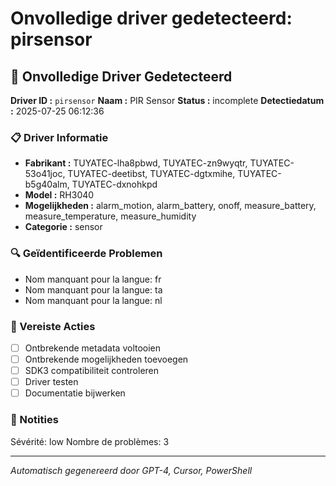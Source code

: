 # Onvolledige driver gedetecteerd: pirsensor

## 🚨 Onvolledige Driver Gedetecteerd

**Driver ID :** `pirsensor`
**Naam :** PIR Sensor
**Status :** incomplete
**Detectiedatum :** 2025-07-25 06:12:36

### 📋 Driver Informatie
- **Fabrikant :** TUYATEC-lha8pbwd, TUYATEC-zn9wyqtr, TUYATEC-53o41joc, TUYATEC-deetibst, TUYATEC-dgtxmihe, TUYATEC-b5g40alm, TUYATEC-dxnohkpd
- **Model :** RH3040
- **Mogelijkheden :** alarm_motion, alarm_battery, onoff, measure_battery, measure_temperature, measure_humidity
- **Categorie :** sensor

### 🔍 Geïdentificeerde Problemen
- Nom manquant pour la langue: fr
- Nom manquant pour la langue: ta
- Nom manquant pour la langue: nl

### 🎯 Vereiste Acties
- [ ] Ontbrekende metadata voltooien
- [ ] Ontbrekende mogelijkheden toevoegen
- [ ] SDK3 compatibiliteit controleren
- [ ] Driver testen
- [ ] Documentatie bijwerken

### 📝 Notities
Sévérité: low
Nombre de problèmes: 3

---
*Automatisch gegenereerd door GPT-4, Cursor, PowerShell*

